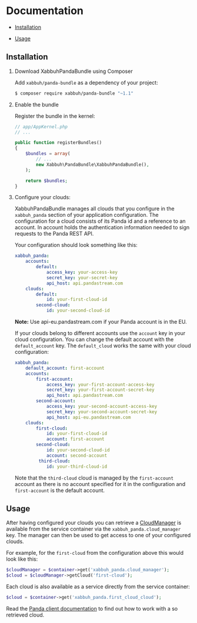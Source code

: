 Documentation
=============

- [Installation](#installation)

- [Usage](#usage)

Installation
------------

1. Download XabbuhPandaBundle using Composer

    Add ``xabbuh/panda-bundle`` as a dependency of your project:

    ```bash
    $ composer require xabbuh/panda-bundle "~1.1"
    ```

1. Enable the bundle

    Register the bundle in the kernel:

    ```php
    // app/AppKernel.php
    // ...

    public function registerBundles()
    {
        $bundles = array(
            // ...
            new Xabbuh\PandaBundle\XabbuhPandaBundle(),
        );

        return $bundles;
    }
    ```

1. Configure your clouds:

    XabbuhPandaBundle manages all clouds that you configure in the ``xabbuh_panda``
    section of your application configuration. The configuration for a cloud
    consists of its Panda id and a reference to an account. In account holds
    the authentication information needed to sign requests to the Panda REST
    API.

    Your configuration should look something like this:

    ```yaml
    xabbuh_panda:
        accounts:
            default:
                access_key: your-access-key
                secret_key: your-secret-key
                api_host: api.pandastream.com
        clouds:
            default:
                id: your-first-cloud-id
            second-cloud:
                id: your-second-cloud-id
    ```

    **Note:** Use api-eu.pandastream.com if your Panda account is in the EU.

    If your clouds belong to different accounts use the ``account`` key in
    your cloud configuration. You can change the default account with the
    ``default_account`` key. The ``default_cloud`` works the same with your
    cloud configuration:

    ```yaml
    xabbuh_panda:
        default_account: first-account
        accounts:
            first-account:
                access_key: your-first-account-access-key
                secret_key: your-first-account-secret-key
                api_host: api.pandastream.com
            second-account:
                access_key: your-second-account-access-key
                secret_key: your-second-account-secret-key
                api_host: api-eu.pandastream.com
        clouds:
            first-cloud:
                id: your-first-cloud-id
                account: first-account
            second-cloud:
                id: your-second-cloud-id
                account: second-account
             third-cloud:
                id: your-third-cloud-id
    ```

    Note that the `third-cloud` cloud is managed by the `first-account`
    account as there is no account specified for it in the configuration
    and `first-account` is the default account.

Usage
-----

After having configured your clouds you can retrieve a
[CloudManager](https://github.com/xabbuh/panda-client/blob/master/src/Api/CloudManagerInterface.php)
is available from the service container via the ``xabbuh_panda.cloud_manager``
key. The manager can then be used to get access to one of your configured clouds.

For example, for the ``first-cloud`` from the configuration above this would
look like this:

```php
$cloudManager = $container->get('xabbuh_panda.cloud_manager');
$cloud = $cloudManager->getCloud('first-cloud');
```

Each cloud is also available as a service directly from the service container:

```php
$cloud = $container->get('xabbuh_panda.first_cloud_cloud');
```

Read the [Panda client documentation](https://github.com/xabbuh/panda-client/blob/master/doc/usage.md#api-methods)
to find out how to work with a so retrieved cloud.

